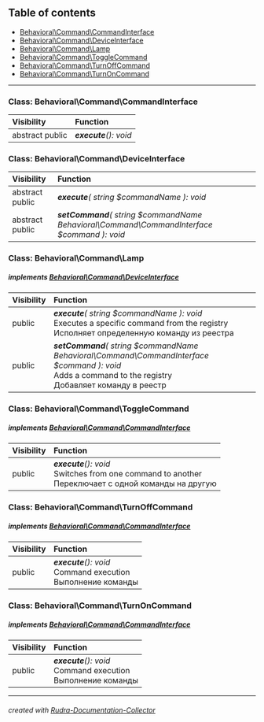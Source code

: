 ## Table of contents
- [Behavioral\Command\CommandInterface](#behavioral_command_commandinterface)
- [Behavioral\Command\DeviceInterface](#behavioral_command_deviceinterface)
- [Behavioral\Command\Lamp](#behavioral_command_lamp)
- [Behavioral\Command\ToggleCommand](#behavioral_command_togglecommand)
- [Behavioral\Command\TurnOffCommand](#behavioral_command_turnoffcommand)
- [Behavioral\Command\TurnOnCommand](#behavioral_command_turnoncommand)
<hr>

<a id="behavioral_command_commandinterface"></a>

### Class: Behavioral\Command\CommandInterface
| Visibility | Function |
|:-----------|:---------|
|abstract public|<em><strong>execute</strong>(): void</em><br>|


<a id="behavioral_command_deviceinterface"></a>

### Class: Behavioral\Command\DeviceInterface
| Visibility | Function |
|:-----------|:---------|
|abstract public|<em><strong>execute</strong>( string $commandName ): void</em><br>|
|abstract public|<em><strong>setCommand</strong>( string $commandName  Behavioral\Command\CommandInterface $command ): void</em><br>|


<a id="behavioral_command_lamp"></a>

### Class: Behavioral\Command\Lamp
##### implements [Behavioral\Command\DeviceInterface](#behavioral_command_deviceinterface)
| Visibility | Function |
|:-----------|:---------|
|public|<em><strong>execute</strong>( string $commandName ): void</em><br>Executes a specific command from the registry<br>Исполняет определенную команду из реестра|
|public|<em><strong>setCommand</strong>( string $commandName  Behavioral\Command\CommandInterface $command ): void</em><br>Adds a command to the registry<br>Добавляет команду в реестр|


<a id="behavioral_command_togglecommand"></a>

### Class: Behavioral\Command\ToggleCommand
##### implements [Behavioral\Command\CommandInterface](#behavioral_command_commandinterface)
| Visibility | Function |
|:-----------|:---------|
|public|<em><strong>execute</strong>(): void</em><br>Switches from one command to another<br>Переключает с одной команды на другую|


<a id="behavioral_command_turnoffcommand"></a>

### Class: Behavioral\Command\TurnOffCommand
##### implements [Behavioral\Command\CommandInterface](#behavioral_command_commandinterface)
| Visibility | Function |
|:-----------|:---------|
|public|<em><strong>execute</strong>(): void</em><br>Command execution<br>Выполнение команды|


<a id="behavioral_command_turnoncommand"></a>

### Class: Behavioral\Command\TurnOnCommand
##### implements [Behavioral\Command\CommandInterface](#behavioral_command_commandinterface)
| Visibility | Function |
|:-----------|:---------|
|public|<em><strong>execute</strong>(): void</em><br>Command execution<br>Выполнение команды|
<hr>

###### created with [Rudra-Documentation-Collector](#https://github.com/Jagepard/Rudra-Documentation-Collector)
